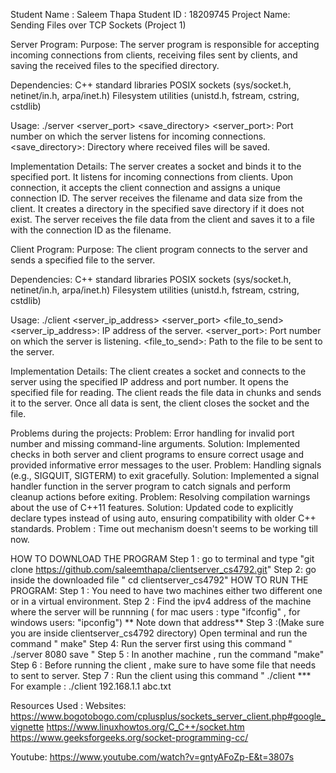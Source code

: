 Student Name :  Saleem Thapa
Student ID : 18209745
Project Name: Sending Files over TCP Sockets (Project 1)

Server Program:
Purpose:
The server program is responsible for accepting incoming connections from clients, receiving files sent by clients, and saving the received files to the specified directory.

Dependencies:
C++ standard libraries
POSIX sockets (sys/socket.h, netinet/in.h, arpa/inet.h)
Filesystem utilities (unistd.h, fstream, cstring, cstdlib)

Usage:
./server <server_port> <save_directory>
<server_port>: Port number on which the server listens for incoming connections.
<save_directory>: Directory where received files will be saved.

Implementation Details:
The server creates a socket and binds it to the specified port.
It listens for incoming connections from clients.
Upon connection, it accepts the client connection and assigns a unique connection ID.
The server receives the filename and data size from the client.
It creates a directory in the specified save directory if it does not exist.
The server receives the file data from the client and saves it to a file with the connection ID as the filename.

Client Program:
Purpose:
The client program connects to the server and sends a specified file to the server.

Dependencies:
C++ standard libraries
POSIX sockets (sys/socket.h, netinet/in.h, arpa/inet.h)
Filesystem utilities (unistd.h, fstream, cstring, cstdlib)

Usage:
./client <server_ip_address> <server_port> <file_to_send>
<server_ip_address>: IP address of the server.
<server_port>: Port number on which the server is listening.
<file_to_send>: Path to the file to be sent to the server.

Implementation Details:
The client creates a socket and connects to the server using the specified IP address and port number.
It opens the specified file for reading.
The client reads the file data in chunks and sends it to the server.
Once all data is sent, the client closes the socket and the file.

Problems during the projects:
Problem: Error handling for invalid port number and missing command-line arguments.
  Solution: Implemented checks in both server and client programs to ensure correct usage and provided informative error messages to the user.
Problem: Handling signals (e.g., SIGQUIT, SIGTERM) to exit gracefully.
  Solution: Implemented a signal handler function in the server program to catch signals and perform cleanup actions before exiting.
Problem: Resolving compilation warnings about the use of C++11 features.
  Solution: Updated code to explicitly declare types instead of using auto, ensuring compatibility with older C++ standards.
Problem : Time out mechanism doesn't seems to be working till now. 

HOW TO DOWNLOAD THE PROGRAM
Step 1 : go to terminal and type "git clone https://github.com/saleemthapa/clientserver_cs4792.git"
Step 2: go inside the downloaded file " cd clientserver_cs4792"
HOW TO RUN THE PROGRAM:
Step 1 : You need to have two machines either two different one or in a virtual environment.
Step 2 : Find the ipv4 address of the machine where the server will be runnning ( for mac users : type "ifconfig" , for windows users: "ipconfig")
** Note down that address**
Step 3 :(Make sure you are inside clientserver_cs4792 directory) Open terminal and run the command " make"
Step 4: Run the server first using  this command " ./server 8080 save "
Step 5 : In another machine , run the command "make"
Step 6 : Before running the client , make sure to have some file that needs to sent to server.
Step 7 : Run the client using this command " ./client <ip address of the server> <filename>
*** For example : ./client 192.168.1.1 abc.txt

Resources Used :
Websites:
https://www.bogotobogo.com/cplusplus/sockets_server_client.php#google_vignette
https://www.linuxhowtos.org/C_C++/socket.htm
https://www.geeksforgeeks.org/socket-programming-cc/

Youtube:
https://www.youtube.com/watch?v=gntyAFoZp-E&t=3807s


